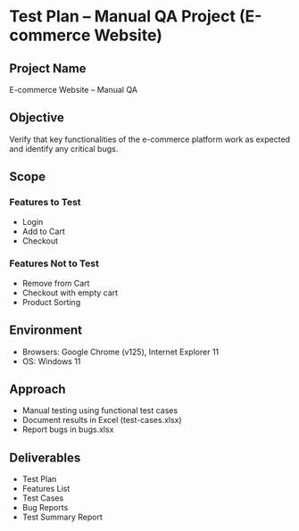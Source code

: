 # Test Plan – Manual QA Project (E-commerce Website)

## Project Name
E-commerce Website – Manual QA

## Objective
Verify that key functionalities of the e-commerce platform work as expected and identify any critical bugs.

## Scope
### Features to Test
- Login
- Add to Cart
- Checkout

### Features Not to Test
- Remove from Cart
- Checkout with empty cart
- Product Sorting

## Environment
- Browsers: Google Chrome (v125), Internet Explorer 11
- OS: Windows 11

## Approach
- Manual testing using functional test cases
- Document results in Excel (test-cases.xlsx)
- Report bugs in bugs.xlsx

## Deliverables
- Test Plan
- Features List
- Test Cases
- Bug Reports
- Test Summary Report
